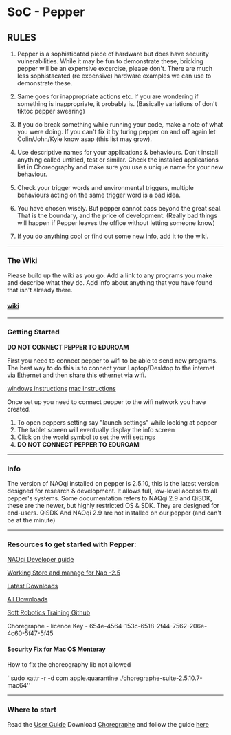 # SoC - Pepper

## RULES
1. Pepper is a sophisticated piece of hardware but does have security vulnerabilities. While it may be fun to demonstrate these, bricking pepper will be an expensive excercise, please don't. There are much less sophistacated (re expensive) hardware examples we can use to demonstrate these. 

2. Same goes for inappropriate actions etc. If you are wondering if something is inappropriate, it probably is. (Basically variations of don't tiktoc pepper swearing)

3. If you do break something while running your code, make a note of what you were doing. If you can't fix it by turing pepper on and off again let Colin/John/Kyle know asap (this list may grow). 

4. Use descriptive names for your applications & behaviours. Don't install anything called untitled, test or similar. Check the installed applications list in Choreography and make sure you use a unique name for your new behaviour. 

5. Check your trigger words and environmental triggers, multiple behaviours acting on the same trigger word is a bad idea. 

6. You have chosen wisely. But pepper cannot pass beyond the great seal. That is the boundary, and the price of development. (Really bad things will happen if Pepper leaves the office without letting someone know)

7. If you do anything cool or find out some new info, add it to the wiki.

---

### The Wiki
Please build up the wiki as you go. Add a link to any programs you make and describe what they do. 
Add info about anything that you have found that isn't already there. 
#### [wiki](https://github.com/wildfireone/pepper/wiki)

---

### Getting Started
**DO NOT CONNECT PEPPER TO EDUROAM**

First you need to connect pepper to wifi to be able to send new programs. 
The best way to do this is to connect your Laptop/Desktop to the internet via Ethernet and then share this ethernet via wifi. 

[windows instructions](https://support.microsoft.com/en-us/windows/use-your-windows-pc-as-a-mobile-hotspot-c89b0fad-72d5-41e8-f7ea-406ad9036b85)
[mac instructions](https://support.apple.com/en-gb/guide/mac-help/mchlp1540/mac)

Once set up you need to connect pepper to the wifi network you have created.
1. To open peppers setting say "launch settings" while looking at pepper
2. The tablet screen will eventually display the info screen
3. Click on the world symbol to set the wifi settings
4. **DO NOT CONNECT PEPPER TO EDUROAM**

---
### Info
The version of NAOqi installed on pepper is 2.5.10, this is the latest version designed for research & development. It allows full, low-level access to all pepper's systems. 
Some documentation refers to NAQqi 2.9 and QiSDK, these are the newer, but highly restricted OS & SDK. They are designed for end-users. QiSDK And NAOqi 2.9 are not installed on our pepper (and can't be at the minute)

---
### Resources to get started with Pepper:

[NAOqi Developer guide](http://doc.aldebaran.com/2-5/index_dev_guide.html)

[Working Store and manage for Nao -2.5](https://cloud.aldebaran-robotics.com/application/dialog_meta/)

[Latest Downloads](https://www.softbankrobotics.com/emea/en/support/pepper-naoqi-2-9/downloads-softwares)

[All Downloads](https://www.softbankrobotics.com/emea/en/support/pepper-naoqi-2-9/downloads-softwares/former-versions?os=47&category=108 )

[Soft Robotics Training Github](https://github.com/SoftBankRoboticsTraining)

Choregraphe - licence Key - 654e-4564-153c-6518-2f44-7562-206e-4c60-5f47-5f45

#### Security Fix for Mac OS Monteray

How to fix the choreography lib not allowed

''sudo xattr -r -d com.apple.quarantine ./choregraphe-suite-2.5.10.7-mac64''

---
### Where to start

Read the [User Guide](https://github.com/wildfireone/pepper/blob/master/PEPPER_UserGuide_EN_2019%2007%2005_1.pdf)
Download [Choregraphe](https://www.softbankrobotics.com/emea/en/support/pepper-naoqi-2-9/downloads-softwares) and follow the guide [here](https://developer.softbankrobotics.com/pepper-naoqi-25/naoqi-developer-guide/choregraphe-suite)
 
